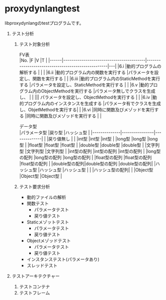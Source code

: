 proxydynlangtest
================
libproxydynlangのtestプログラムです。

1. テスト分析
    1. テスト対象分析
    
        FV表  
        |No.   |F                                        |V                                                  |T  |
        |------|-----------------------------------------|---------------------------------------------------|---|
        |6.i   |動的プログラムの解析する                 |                                                   |   |
        |6.ii  |動的プログラム内の関数を実行する         |パラメータを設定し、関数を実行する                 |   |
        |6.iii |動的プログラム内のStaticMethodを実行する |パラメータを設定し、StaticMethodを実行する         |   |
        |6.v   |動的プログラム内のObjectMethodを実行する |パラメータ無しでクラスを生成し、                   |   |
        ||| パラメータを設定し、ObjectMethodを実行する        |   |
        |6.iv  |動的プログラム内のインスタンスを生成する |パラメータ有でクラスを生成し、ObjetMethodを実行する|   |
        |6.vi  |同時に関数及びメゾッドを実行する         |同時に関数及びメゾッドを実行する                   |   |
    
        データ型  
        |パラメータ型  |戻り型          |ハッシュ型    |
        |--------------|----------------|--------------|
        |              |戻り値無し      |              |
        |int型         |int型           |int型         |
        |long型        |long型          |long型        |
        |float型       |float型         |float型       |
        |double型      |double型        |double型      |
        |文字列型      |文字列型        |文字列型      |
        |int型の配列   |int型の配列     |int型の配列   |
        |long型の配列  |long型の配列    |long型の配列  |
        |float型の配列 |float型の配列   |float型の配列 |
        |double型の配列|double型の配列  |double型の配列|
        |ハッシュ型    |ハッシュ型      |ハッシュ型    |
        |              |ハッシュ型の配列|              |
        |Object型      |Object型        |Object型      |
    
    1. テスト要求分析
        * 動的ファイルの解析
        * 関数テスト
          * パラメータテスト
          * 戻り値テスト
        * Staticメゾットテスト
          * パラメータテスト
          * 戻り値テスト
        * Objectメゾッドテスト
          * パラメータテスト
          * 戻り値テスト
        * インスタンステスト(パラメータあり)
        * スレッドテスト
    
1. テストアーキテクチャー
    1. テストコンテナ
    1. テストフレーム
